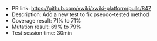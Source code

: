 * PR link: https://github.com/xwiki/xwiki-platform/pulls/847
* Description: Add a new test to fix pseudo-tested method
* Coverage result: 71% to 71%
* Mutation result: 69% to 79%
* Test session time: 30min
